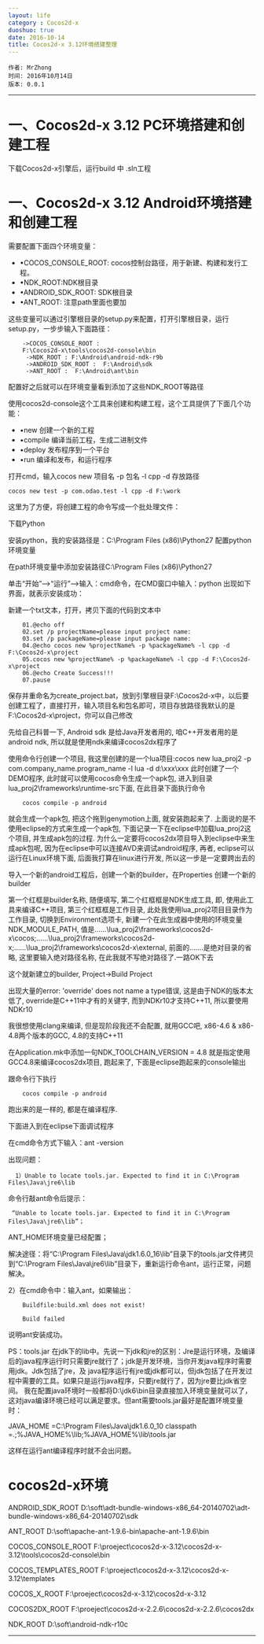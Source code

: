 ```yaml
---
layout: life
category : Cocos2d-x
duoshuo: true
date: 2016-10-14
title: Cocos2d-x 3.12环境搭建整理
---
```


	作者: MrZhong
	时间: 2016年10月14日
	版本: 0.0.1

-----------

# 一、Cocos2d-x 3.12 PC环境搭建和创建工程

下载Cocos2d-x引擎后，运行build 中 .sln工程

# 一、Cocos2d-x 3.12 Android环境搭建和创建工程

需要配置下面四个环境变量：
 
* •COCOS_CONSOLE_ROOT: 
cocos控制台路径，用于新建、构建和发行工程。
* •NDK_ROOT:NDK根目录
* •ANDROID_SDK_ROOT:  SDK根目录
* •ANT_ROOT:  注意path里面也要加

这些变量可以通过引擎根目录的setup.py来配置，打开引擎根目录，运行setup.py，一步步输入下面路径：
 
        ->COCOS_CONSOLE_ROOT : 
        F:\Cocos2d-x\tools\cocos2d-console\bin
         ->NDK_ROOT : F:\Android\android-ndk-r9b
         ->ANDROID_SDK_ROOT :  F:\Android\sdk
         ->ANT_ROOT :  F:\Android\ant\bin
 

配置好之后就可以在环境变量看到添加了这些NDK_ROOT等路径

使用cocos2d-console这个工具来创建和构建工程，这个工具提供了下面几个功能：
 
* •new 创建一个新的工程
* •compile 编译当前工程，生成二进制文件
* •deploy 发布程序到一个平台
* •run 编译和发布，和运行程序

打开cmd，输入cocos new 项目名 -p 包名 -l cpp -d 存放路径
    
    cocos new test -p com.odao.test -l cpp -d F:\work


这里为了方便，将创建工程的命令写成一个批处理文件：

下载Python
 
安装python，我的安装路径是：C:\Program Files (x86)\Python27
配置python环境变量
 

  在path环境变量中添加安装路径C:\Program Files (x86)\Python27
 
  单击“开始”—>“运行”—>输入：cmd命令，在CMD窗口中输入：python 
   出现如下界面，就表示安装成功：


 
新建一个txt文本，打开，拷贝下面的代码到文本中


        01.@echo off  
        02.set /p projectName=please input project name:  
        03.set /p packageName=please input package name:  
        04.@echo cocos new %projectName% -p %packageName% -l cpp -d F:\Cocos2d-x\project  
        05.cocos new %projectName% -p %packageName% -l cpp -d F:\Cocos2d-x\project  
        06.@echo Create Success!!!  
        07.pause  

保存并重命名为create_project.bat，放到引擎根目录F:\Cocos2d-x中，以后要创建工程了，直接打开，输入项目名和包名即可，项目存放路径我默认的是F:\Cocos2d-x\project，你可以自己修改 


先给自己科普一下, Android sdk 是给Java开发者用的,  咱C++开发者用的是android ndk, 所以就是使用ndk来编译cocos2dx程序了
 
使用命令行创建一个项目, 我这里创建的是一个lua项目:cocos new lua_proj2 -p com.company_name.program_name -l lua -d d:\xxx\xxx
 此时创建了一个DEMO程序, 此时就可以使用cocos命令生成一个apk包, 进入到目录lua_proj2\frameworks\runtime-src下面,  在此目录下面执行命令

        cocos compile -p android 
        
就会生成一个apk包, 把这个拖到genymotion上面, 就安装跑起来了. 
 上面说的是不使用eclipse的方式来生成一个apk包,  下面记录一下在eclipse中加载lua_proj2这个项目, 并生成apk包的过程.   为什么一定要将cocos2dx项目导入到eclipse中来生成apk包呢, 因为在eclipse中可以连接AVD来调试android程序,  再者, eclipse可以运行在Linux环境下面, 后面我打算在linux进行开发, 所以这一步是一定要跨出去的
 

 
导入一个新的android工程后，创建一个新的builder，在Properties
创建一个新的builder
 


第一个红框是builder名称, 随便填写, 第二个红框框是NDK生成工具, 即, 使用此工具来编译C++项目, 第三个红框框是工作目录, 此处我使用lua_proj2项目目录作为工作目录, 切换到Environment选项卡, 新建一个在此生成器中使用的环境变量NDK_MODULE_PATH, 值是......\lua_proj2\frameworks\cocos2d-x\cocos;......\lua_proj2\frameworks\cocos2d-x;......\lua_proj2\frameworks\cocos2d-x\external,  前面的.......是绝对目录的省略, 这里要输入绝对路径名称,  在此我就不写绝对路径了.一路OK下去
 


这个就新建立的builder, Project->Build Project  
 

出现大量的error: 'override' does not name a type错误, 这是由于NDK的版本太低了,  override是C++11中才有的关键字, 而到NDKr10才支持C++11, 所以要使用NDKr10


我很想使用clang来编译, 但是现阶段我还不会配置, 就用GCC吧, x86-4.6  & x86-4.8两个版本的GCC, 4.8的支持C++11
 
在Application.mk中添加一句NDK_TOOLCHAIN_VERSION = 4.8 就是指定使用GCC4.8来编译cocos2dx项目, 跑起来了, 下面是eclipse跑起来的console输出
 



跟命令行下执行

        cocos compile -p android 

跑出来的是一样的,  都是在编译程序.  

下面进入到在eclipse下面调试程序


在cmd命令方式下输入：ant -version
 

出现问题：
 
      1）Unable to locate tools.jar. Expected to find it in C:\Program Files\Java\jre6\lib
 
命令行敲ant命令后提示：

     “Unable to locate tools.jar. Expected to find it in C:\Program Files\Java\jre6\lib”；
 
ANT_HOME环境变量已经配置；
 
解决途径：将“C:\Program Files\Java\jdk1.6.0_16\lib”目录下的tools.jar文件拷贝到“C:\Program Files\Java\jre6\lib”目录下，重新运行命令ant，运行正常，问题解决。
 
2）在cmd命令中：输入ant，如果输出： 

        Buildfile:build.xml does not exist!
 
        Build failed


说明ant安装成功。
 
 PS：tools.jar 在jdk下的lib中。先说一下jdk和jre的区别：Jre是运行环境，及编译后的java程序运行时只需要jre就行了；jdk是开发环境，当你开发java程序时需要用jdk。Jdk包括了jre，及 java程序运行有jre或jdk都可以，但jdk包括了在开发过程中需要的工具。如果只是运行java程序，只要jre就行了，因为jre要比jdk省空间。 我在配置java环境时一般都将D:\jdk6\bin目录直接加入环境变量就可以了，这对java编译环境已经可以满足要求。但ant需要tools.jar最好是配置环境变量时：
 
JAVA_HOME =C:\Program Files\Java\jdk1.6.0_10 classpath =.;%JAVA_HOME%\lib;%JAVA_HOME%\lib\tools.jar
 
这样在运行ant编译程序时就不会出问题。

# cocos2d-x环境

ANDROID_SDK_ROOT
D:\soft\adt-bundle-windows-x86_64-20140702\adt-bundle-windows-x86_64-20140702\sdk


ANT_ROOT
D:\soft\apache-ant-1.9.6-bin\apache-ant-1.9.6\bin

COCOS_CONSOLE_ROOT
F:\proeject\cocos2d-x-3.12\cocos2d-x-3.12\tools\cocos2d-console\bin


COCOS_TEMPLATES_ROOT
F:\proeject\cocos2d-x-3.12\cocos2d-x-3.12\templates

COCOS_X_ROOT
F:\proeject\cocos2d-x-3.12\cocos2d-x-3.12


COCOS2DX_ROOT
F:\proeject\cocos2d-x-2.2.6\cocos2d-x-2.2.6\cocos2dx

NDK_ROOT
D:\soft\android-ndk-r10c

**************

